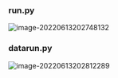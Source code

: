 ### run.py
![image-20220613202748132](D:\google_eddie813022\Typora\IMAGES\image-20220613202748132.png)

### datarun.py

![image-20220613202812289](D:\google_eddie813022\Typora\IMAGES\image-20220613202812289.png)
